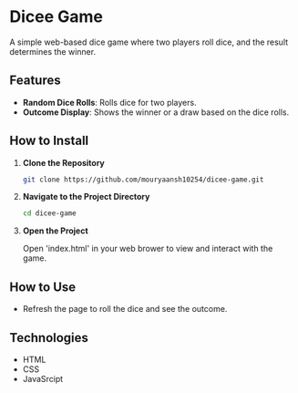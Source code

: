 # **Dicee Game**

A simple web-based dice game where two players roll dice, and the result determines the winner.

## **Features**

- **Random Dice Rolls**: Rolls dice for two players.
- **Outcome Display**: Shows the winner or a draw based on the dice rolls.

## **How to Install**

1. **Clone the Repository**
   ```bash
   git clone https://github.com/mouryaansh10254/dicee-game.git

2. **Navigate to the Project Directory**
   ```bash
   cd dicee-game
3. **Open the Project**

   Open 'index.html' in your web brower to view and interact with the game.
## **How to Use**
  - Refresh the page to roll the dice and see the outcome.

## **Technologies**
  - HTML
  - CSS
  - JavaSrcipt
